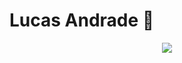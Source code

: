 <h1>Lucas Andrade 🤠</h1> 

<p align="center">
    <img src="https://github-readme-stats.vercel.app/api?username=luuck4s&theme=dracula&include_all_commits=true&count_private=true&hide=stars,issues&show_icons=true">
</p> 

